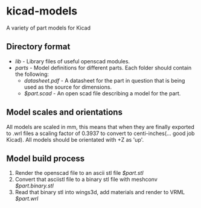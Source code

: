 # kicad-models
A variety of part models for Kicad

## Directory format

* *lib* - Library files of useful openscad modules.
* *parts* - Model definitions for different parts. Each folder should contain the following:
  * *datasheet.pdf* - A datasheet for the part in question that is being used as the source for dimensions.
  * *$part.scad* - An open scad file describing a model for the part.

## Model scales and orientations

All models are scaled in mm, this means that when they are finally exported to .wrl files a scaling factor of 0.3937 to convert to centi-inches(... good job Kicad).
All models should be orientated with +Z as 'up'.

## Model build process
1. Render the openscad file to an ascii stl file *$part.stl*
1. Convert that asciistl file to a binary stl file with meshconv *$part.binary.stl*
1. Read that binary stl into wings3d, add materials and render to VRML *$part.wrl*
